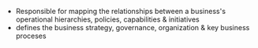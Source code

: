 - Responsible for mapping the relationships between a business's operational hierarchies, policies, capabilities & initiatives
- defines the business strategy, governance, organization & key business proceses